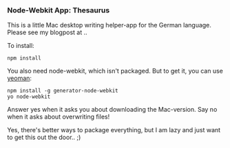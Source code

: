 ### Node-Webkit App: Thesaurus

This is a little Mac desktop writing helper-app for the German language. Please see my blogpost at ..

To install:

    npm install

You also need node-webkit, which isn't packaged. But to get it, you can use [yeoman](http://yeoman.io):

    npm install -g generator-node-webkit
    yo node-webkit

Answer yes when it asks you about downloading the Mac-version. Say no when it asks about overwriting files!

Yes, there's better ways to package everything, but I am lazy and just want to get this out the door.. ;)